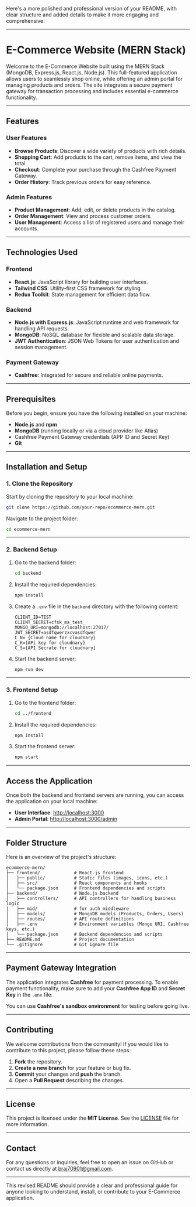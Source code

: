 Here's a more polished and professional version of your README, with clear structure and added details to make it more engaging and comprehensive:

---

# E-Commerce Website (MERN Stack)

Welcome to the E-Commerce Website built using the MERN Stack (MongoDB, Express.js, React.js, Node.js). This full-featured application allows users to seamlessly shop online, while offering an admin portal for managing products and orders. The site integrates a secure payment gateway for transaction processing and includes essential e-commerce functionality.

---

## Features

### User Features
- **Browse Products**: Discover a wide variety of products with rich details.
- **Shopping Cart**: Add products to the cart, remove items, and view the total.
- **Checkout**: Complete your purchase through the Cashfree Payment Gateway.
- **Order History**: Track previous orders for easy reference.

### Admin Features
- **Product Management**: Add, edit, or delete products in the catalog.
- **Order Management**: View and process customer orders.
- **User Management**: Access a list of registered users and manage their accounts.

---

## Technologies Used

### Frontend
- **React.js**: JavaScript library for building user interfaces.
- **Tailwind CSS**: Utility-first CSS framework for styling.
- **Redux Toolkit**: State management for efficient data flow.

### Backend
- **Node.js with Express.js**: JavaScript runtime and web framework for handling API requests.
- **MongoDB**: NoSQL database for flexible and scalable data storage.
- **JWT Authentication**: JSON Web Tokens for user authentication and session management.

### Payment Gateway
- **Cashfree**: Integrated for secure and reliable online payments.

---

## Prerequisites

Before you begin, ensure you have the following installed on your machine:
- **Node.js** and **npm**
- **MongoDB** (running locally or via a cloud provider like Atlas)
- Cashfree Payment Gateway credentials (APP ID and Secret Key)
- **Git**

---

## Installation and Setup

### 1. Clone the Repository
Start by cloning the repository to your local machine:
```bash
git clone https://github.com/your-repo/ecommerce-mern.git
```
Navigate to the project folder:
```bash
cd ecommerce-mern
```

---

### 2. Backend Setup
1. Go to the backend folder:
   ```bash
   cd backend
   ```
2. Install the required dependencies:
   ```bash
   npm install
   ```
3. Create a `.env` file in the `backend` directory with the following content:
   ```
   CLIENT_ID=TEST
   CLIENT_SECRET=cfsk_ma_test_
   MONGO_URI=mongodb://localhost:27017/
   JWT_SECRET=asdfqwerzxcvasdfqwer
   C_N= {Cloud name for cloudnary}
   C_K={APi key for cloudnary}
   C_S={API Secrate for cloudnary]
   ```
4. Start the backend server:
   ```bash
   npm run dev
   ```

---

### 3. Frontend Setup
1. Go to the frontend folder:
   ```bash
   cd ../frontend
   ```
2. Install the required dependencies:
   ```bash
   npm install
   ```
3. Start the frontend server:
   ```bash
   npm start
   ```

---

## Access the Application

Once both the backend and frontend servers are running, you can access the application on your local machine:

- **User Interface**: [http://localhost:3000](http://localhost:3000)
- **Admin Portal**: [http://localhost:3000/admin](http://localhost:3000/admin)

---

## Folder Structure
Here is an overview of the project's structure:

```
ecommerce-mern/
├── frontend/             # React.js frontend
│   ├── public/           # Static files (images, icons, etc.)
│   ├── src/              # React components and hooks
│   └── package.json      # Frontend dependencies and scripts
├── backend/              # Node.js backend
│   ├── controllers/      # API controllers for handling business logic
|   ├── mid/              # for auth middleware
│   ├── models/           # MongoDB models (Products, Orders, Users)
│   ├── routes/           # API route definitions
│   ├── .env              # Environment variables (Mongo URI, Cashfree keys, etc.)
│   └── package.json      # Backend dependencies and scripts
├── README.md             # Project documentation
└── .gitignore            # Git ignore file
```

---

## Payment Gateway Integration

The application integrates **Cashfree** for payment processing. To enable payment functionality, make sure to add your **Cashfree App ID** and **Secret Key** in the `.env` file:

You can use **Cashfree's sandbox environment** for testing before going live.

---

## Contributing

We welcome contributions from the community! If you would like to contribute to this project, please follow these steps:

1. **Fork** the repository.
2. **Create a new branch** for your feature or bug fix.
3. **Commit** your changes and **push** the branch.
4. Open a **Pull Request** describing the changes.

---

## License

This project is licensed under the **MIT License**. See the [LICENSE](LICENSE) file for more information.

---

## Contact

For any questions or inquiries, feel free to open an issue on GitHub or contact us directly at [braj70901@gmail.com](mailto:braj70901@gmail.com).

---

This revised README should provide a clear and professional guide for anyone looking to understand, install, or contribute to your E-Commerce application.
